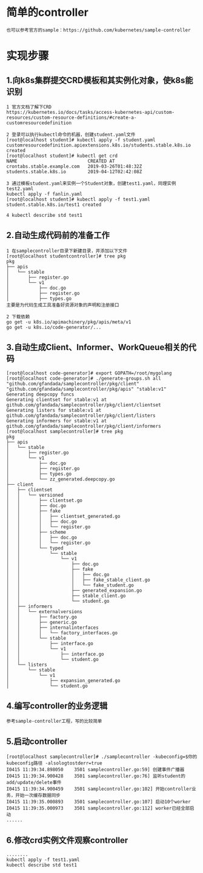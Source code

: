 # 简单的controller

    也可以参考官方的sample：https://github.com/kubernetes/sample-controller
    
# 实现步骤

## 1.向k8s集群提交CRD模板和其实例化对象，使k8s能识别
    1 官方文档了解下CRD 
    https://kubernetes.io/docs/tasks/access-kubernetes-api/custom-resources/custom-resource-definitions/#create-a-customresourcedefinition
    
    2 登录可以执行kubectl命令的机器，创建student.yaml文件
    [root@localhost student]# kubectl apply -f student.yaml
    customresourcedefinition.apiextensions.k8s.io/students.stable.k8s.io created
    [root@localhost student]# kubectl get crd
    NAME                          CREATED AT
    crontabs.stable.example.com   2019-03-26T01:48:32Z
    students.stable.k8s.io        2019-04-12T02:42:08Z
    
    3 通过模板student.yaml来实例一个Student对象，创建test1.yaml，同理实例test2.yaml
    kubectl apply -f fanlin.yaml
    [root@localhost student]# kubectl apply -f test1.yaml
    student.stable.k8s.io/test1 created
    
    4 kubectl describe std test1
## 2.自动生成代码前的准备工作
    1 在samplecontroller目录下新建目录，并添加以下文件
    [root@localhost studentcontroller]# tree pkg
    pkg
    ├── apis
    │   └── stable
    │       ├── register.go
    │       └── v1
    │           ├── doc.go
    │           ├── register.go
    │           ├── types.go
    主要是为代码生成工具准备好资源对象的声明和注册接口
    
    2 下载依赖
    go get -u k8s.io/apimachinery/pkg/apis/meta/v1
    go get -u k8s.io/code-generator/...
## 3.自动生成Client、Informer、WorkQueue相关的代码
    [root@localhost code-generator]# export GOPATH=/root/mygolang
    [root@localhost code-generator]# ./generate-groups.sh all "github.com/gfandada/samplecontroller/pkg/client" "github.com/gfandada/samplecontroller/pkg/apis" "stable:v1"
    Generating deepcopy funcs
    Generating clientset for stable:v1 at github.com/gfandada/samplecontroller/pkg/client/clientset
    Generating listers for stable:v1 at github.com/gfandada/samplecontroller/pkg/client/listers
    Generating informers for stable:v1 at github.com/gfandada/samplecontroller/pkg/client/informers
    [root@localhost samplecontroller]# tree pkg
    pkg
    ├── apis
    │   └── stable
    │       ├── register.go
    │       └── v1
    │           ├── doc.go
    │           ├── register.go
    │           ├── types.go
    │           └── zz_generated.deepcopy.go
    ├── client
    │   ├── clientset
    │   │   └── versioned
    │   │       ├── clientset.go
    │   │       ├── doc.go
    │   │       ├── fake
    │   │       │   ├── clientset_generated.go
    │   │       │   ├── doc.go
    │   │       │   └── register.go
    │   │       ├── scheme
    │   │       │   ├── doc.go
    │   │       │   └── register.go
    │   │       └── typed
    │   │           └── stable
    │   │               └── v1
    │   │                   ├── doc.go
    │   │                   ├── fake
    │   │                   │   ├── doc.go
    │   │                   │   ├── fake_stable_client.go
    │   │                   │   └── fake_student.go
    │   │                   ├── generated_expansion.go
    │   │                   ├── stable_client.go
    │   │                   └── student.go
    │   ├── informers
    │   │   └── externalversions
    │   │       ├── factory.go
    │   │       ├── generic.go
    │   │       ├── internalinterfaces
    │   │       │   └── factory_interfaces.go
    │   │       └── stable
    │   │           ├── interface.go
    │   │           └── v1
    │   │               ├── interface.go
    │   │               └── student.go
    │   └── listers
    │       └── stable
    │           └── v1
    │               ├── expansion_generated.go
    │               └── student.go
## 4.编写controller的业务逻辑
    参考sample-controller工程，写的比较简单
## 5.启动controller    
    [root@localhost samplecontroller]# ./samplecontroller -kubeconfig=$你的kubeconfig路径 -alsologtostderr=true       
    I0415 11:39:34.898050    3501 samplecontroller.go:59] 创建事件广播器
    I0415 11:39:34.900428    3501 samplecontroller.go:76] 监听student的add/update/delete事件
    I0415 11:39:34.900459    3501 samplecontroller.go:102] 开始controller业务，开始一次缓存数据同步
    I0415 11:39:35.000893    3501 samplecontroller.go:107] 启动10个worker
    I0415 11:39:35.000973    3501 samplecontroller.go:112] worker已经全部启动
    ......
## 6.修改crd实例文件观察controller
    ........
    kubectl apply -f test1.yaml
    kubectl describe std test1
    
